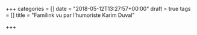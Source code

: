 +++
categories = []
date = "2018-05-12T13:27:57+00:00"
draft = true
tags = []
title = "Familink vu par l’humoriste Karim Duval"

+++
